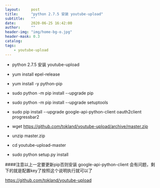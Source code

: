 ```yaml
---
layout:     post
title:      "python 2.7.5 安装 youtube-upload"
subtitle:   ""
date:       2020-06-25 16:42:00
author:     ""
header-img: "img/home-bg-o.jpg"
header-mask: 0.3
catalog:
tags:
    - youtube-upload
---
```






- python 2.7.5 安装 youtube-upload

- yum install epel-release
- yum install -y python-pip
- sudo python -m pip install --upgrade pip
- sudo python -m pip install --upgrade setuptools
- sudo pip install --upgrade google-api-python-client oauth2client progressbar2
- wget https://github.com/tokland/youtube-upload/archive/master.zip
- unzip master.zip
- cd youtube-upload-master
- sudo python setup.py install


####注意以上一定要更新pip否则安装 google-api-python-client 会有问题，剩下的就是配置key了按照这个说明执行就可以了

https://github.com/tokland/youtube-upload


